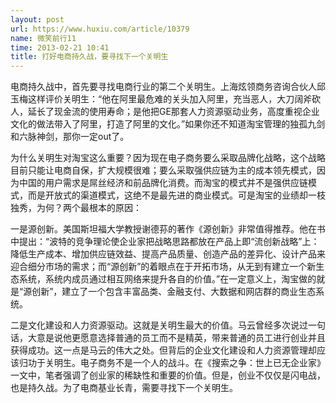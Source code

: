 ```yaml
---
layout: post
url: https://www.huxiu.com/article/10379
name: 微笑前行11
time: 2013-02-21 10:41
title: 打好电商持久战，要寻找下一个关明生
---
```

电商持久战中，首先要寻找电商行业的第二个关明生。上海炫领商务咨询合伙人邱玉梅这样评价关明生：“他在阿里最危难的关头加入阿里，充当恶人，大刀阔斧砍人，延长了现金流的使用寿命；是他把GE那套人力资源驱动业务，高度重视企业文化的做法带入了阿里，打造了阿里的文化。”如果你还不知道淘宝管理的独孤九剑和六脉神剑，那你一定out了。

为什么关明生对淘宝这么重要？因为现在电子商务要么采取品牌化战略，这个战略目前只能让电商自保，扩大规模很难；要么采取强供应链为主的成本领先模式，因为中国的用户需求是屌丝经济和前品牌化消费。而淘宝的模式并不是强供应链模式，而是开放式的渠道模式，这绝不是最先进的商业模式。可是淘宝的业绩却一枝独秀，为何？两个最根本的原因：

一是源创新。美国斯坦福大学教授谢德荪的著作《源创新》非常值得推荐。他在书中提出：“波特的竞争理论使企业家把战略思路都放在产品上即“流创新战略”上：降低生产成本、增加供应链效益、提高产品质量、创造产品的差异化、设计产品来迎合细分市场的需求；而“源创新”的着眼点在于开拓市场，从无到有建立一个新生态系统，系统内成员通过相互网络来提升各自的价值。”在一定意义上，淘宝做的就是“源创新”，建立了一个包含丰富品类、金融支付、大数据和网店群的商业生态系统。

二是文化建设和人力资源驱动。这就是关明生最大的价值。马云曾经多次说过一句话，大意是说他更愿意选择普通的员工而不是精英，带来普通的员工进行创业并且获得成功。这一点是马云的伟大之处。但背后的企业文化建设和人力资源管理却应该归功于关明生。电子商务不是一个人的战斗。在《搜索之争：世上已无企业家》一文中，笔者强调了创业家的稀缺性和重要的价值。但是，创业不仅仅是闪电战，也是持久战。为了电商基业长青，需要寻找下一个关明生。

